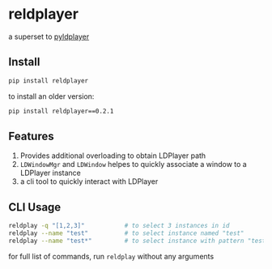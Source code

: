 # reldplayer
a superset to [pyldplayer](https://github.com/ZackaryW/pyldplayer)

## Install
```bash
pip install reldplayer
```
to install an older version:
```bash
pip install reldplayer==0.2.1
```

## Features
1. Provides additional overloading to obtain LDPlayer path
2. `LDWindowMgr` and `LDWindow` helpes to quickly associate a window to a LDPlayer instance
3. a cli tool to quickly interact with LDPlayer

## CLI Usage
```bash
reldplay -q "[1,2,3]"           # to select 3 instances in id
reldplay --name "test"          # to select instance named "test"
reldplay --name "test*"         # to select instance with pattern "test*"
```
for full list of commands, run `reldplay` without any arguments
